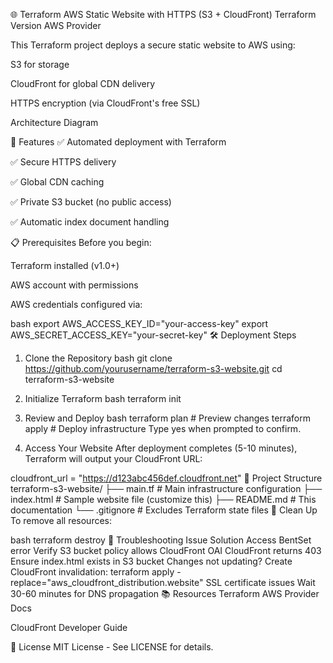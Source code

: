🌐 Terraform AWS Static Website with HTTPS (S3 + CloudFront)
Terraform Version
AWS Provider

This Terraform project deploys a secure static website to AWS using:

S3 for storage

CloudFront for global CDN delivery

HTTPS encryption (via CloudFront's free SSL)

Architecture Diagram

🚀 Features
✅ Automated deployment with Terraform

✅ Secure HTTPS delivery

✅ Global CDN caching

✅ Private S3 bucket (no public access)

✅ Automatic index document handling

📋 Prerequisites
Before you begin:

Terraform installed (v1.0+)

AWS account with permissions

AWS credentials configured via:

bash
export AWS_ACCESS_KEY_ID="your-access-key"
export AWS_SECRET_ACCESS_KEY="your-secret-key"
🛠️ Deployment Steps
1. Clone the Repository
bash
git clone https://github.com/yourusername/terraform-s3-website.git
cd terraform-s3-website
2. Initialize Terraform
bash
terraform init
3. Review and Deploy
bash
terraform plan  # Preview changes
terraform apply # Deploy infrastructure
Type yes when prompted to confirm.

4. Access Your Website
After deployment completes (5-10 minutes), Terraform will output your CloudFront URL:

cloudfront_url = "https://d123abc456def.cloudfront.net"
📂 Project Structure
terraform-s3-website/
├── main.tf          # Main infrastructure configuration
├── index.html       # Sample website file (customize this)
├── README.md        # This documentation
└── .gitignore       # Excludes Terraform state files
🧹 Clean Up
To remove all resources:

bash
terraform destroy
🚨 Troubleshooting
Issue	Solution
Access BentSet error	Verify S3 bucket policy allows CloudFront OAI
CloudFront returns 403	Ensure index.html exists in S3 bucket
Changes not updating?	Create CloudFront invalidation: terraform apply -replace="aws_cloudfront_distribution.website"
SSL certificate issues	Wait 30-60 minutes for DNS propagation
📚 Resources
Terraform AWS Provider Docs

CloudFront Developer Guide

📜 License
MIT License - See LICENSE for details.

